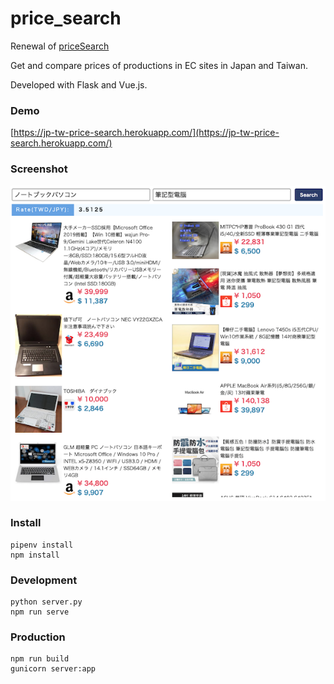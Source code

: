 # price_search

Renewal of [priceSearch](https://github.com/hrdrq/priceSearch)

Get and compare prices of productions in EC sites in Japan and Taiwan.

Developed with Flask and Vue.js.

### Demo
[https://jp-tw-price-search.herokuapp.com/](https://jp-tw-price-search.herokuapp.com/)

### Screenshot
![](https://raw.githubusercontent.com/hrdrq/price_search/master/screenshot.png)

### Install
```
pipenv install
npm install
```

### Development
```
python server.py
npm run serve
```

### Production
```
npm run build
gunicorn server:app
```
